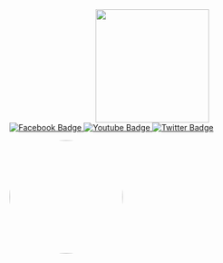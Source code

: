 
<div id="header" align="center">
  <img src="https://cdn.dribbble.com/users/320114/screenshots/2575134/code_dribbble.gif" width="200"/>
</div>
<div id="badges">
  <a href="https://facebook.com/kim.hajin91">
    <img src="https://img.shields.io/badge/Facebook-blue?style=for-the-badge&logo=facebook&logoColor=white" alt="Facebook Badge"/>
  </a>
  <a href="https://youtube.com/seuriin">
    <img src="https://img.shields.io/badge/YouTube-red?style=for-the-badge&logo=youtube&logoColor=white" alt="Youtube Badge"/>
  </a>
  <a href="https://twitter.com/seuriin">
    <img src="https://img.shields.io/badge/Twitter-blue?style=for-the-badge&logo=twitter&logoColor=white" alt="Twitter Badge"/>
  </a>
</div>

<a href="url"><img src="https://cdn.dribbble.com/users/320114/screenshots/2575134/code_dribbble.gif" height="auto" width="200" style="border-radius:50%"></a>

